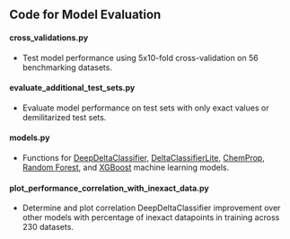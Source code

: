 ## Code for Model Evaluation

#### cross_validations.py
* Test model performance using 5x10-fold cross-validation on 56 benchmarking datasets.

#### evaluate_additional_test_sets.py
* Evaluate model performance on test sets with only exact values or demilitarized test sets.

#### models.py
* Functions for [DeepDeltaClassifier](https://github.com/RekerLab/DeltaClassifer), [DeltaClassifierLite](https://github.com/RekerLab/DeltaClassifer),
[ChemProp](https://github.com/chemprop/chemprop), [Random Forest](https://scikit-learn.org/stable/modules/generated/sklearn.ensemble.RandomForestRegressor.html), and
[XGBoost](https://xgboost.readthedocs.io/en/stable/gpu/index.html) machine learning models.

#### plot_performance_correlation_with_inexact_data.py
* Determine and plot correlation DeepDeltaClassifier improvement over other models with percentage of inexact datapoints in training across 230 datasets. 


